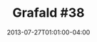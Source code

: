 ---
title: "Grafald #38"
type: "image"
date: 2013-07-27T01:01:00-04:00
draft: false
categories: ["Projects"]
image_path: "../img/2013/38.png"
alt_text: ""
is_subpage: true
---